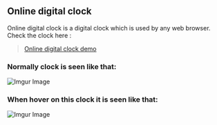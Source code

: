 ## Online digital clock
Online digital clock is a digital clock which is used by any web browser.<br>
Check the clock here : <blockquote class="imgur-embed-pub" lang="en" data-id="a/A2ocT6D"  ><a href="//imgur.com/a/A2ocT6D">Online digital clock demo</a></blockquote>
### Normally clock is seen like that:
![Imgur Image](https://i.imgur.com/m8pEGYs.png)
### When hover on this clock it is seen like that:
![Imgur Image](https://i.imgur.com/Orf1odI.png)
